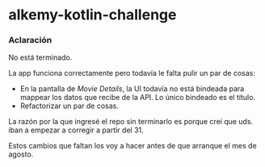 # alkemy-kotlin-challenge

### Aclaración

No está terminado.

La app funciona correctamente pero todavía le falta pulir un par de cosas:

* En la pantalla de *Movie Details*, la UI todavía no está bindeada para mappear los datos que recibe de la API. Lo único bindeado es el título.
* Refactorizar un par de cosas.

La razón por la que ingresé el repo sin terminarlo es porque creí que uds. iban a empezar a corregir a partir del 31.

Estos cambios que faltan los voy a hacer antes de que arranque el mes de agosto.